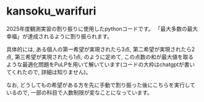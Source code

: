 # kansoku_warifuri
2025年度観測実習の割り振りに使用したpythonコードです。
「最大多数の最大幸福」が達成されるように割り振られます。

具体的には, ある個人の第一希望が実現されたら3点, 第二希望が実現されたら2点, 第三希望が実現されたら1点, のように定めて, この点数の和が最大値を取るような最適化問題をPuLPを用いて解いています(コードの大枠はchatgptが書いてくれたので, 詳細は知りません)。

なお, どうしてもの希望がある方を先に手動で割り振った後にこちらを実行しているので, 一部の科目で人数制限が変なことになっています。
